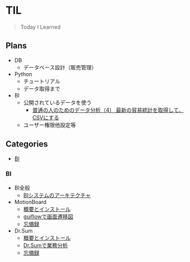 # TIL

>Today I Learned

## Plans

- DB
  - データベース設計（販売管理）
- Python
  - チュートリアル
  - データ取得まで
- BI
  - 公開されているデータを使う
    - [普通の人のためのデータ分析（4） 最新の貿易統計を取得して、CSVにする](https://qiita.com/zanjibar/items/53c90bd076d4deb2ceea)
  - ユーザー権限他設定等

## Categories

- [BI](#BI)

### BI

- BI全般
  - [BIシステムのアーキテクチャ](./BI/BI.md)
- MotionBoard
  - [概要とインストール](./BI/MotionBoard/Install.md)
  - [guiflowで画面遷移図](./BI/MotionBoard/guiflow.md)
  - [忘備録](./BI/MotionBoard/tips.md)
- Dr.Sum
  - [概要とインストール](./BI/Dr.Sum/Install.md)
  - [Dr.Sumで業務分析](./BI/Dr.Sum/Analisys.md)
  - [忘備録](./BI/Dr.Sum/Datalizer.md)

